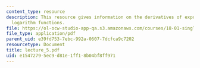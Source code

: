 ```yaml
---
content_type: resource
description: This resource gives information on the derivatives of exponential and
  logarithm functions.
file: https://ol-ocw-studio-app-qa.s3.amazonaws.com/courses/18-01-single-variable-calculus-fall-2005/e15472795ec9d81e1ff18b04bf8ff971_lecture_5.pdf
file_type: application/pdf
parent_uid: e39fd753-7ebc-992a-0607-7dcfca9c7202
resourcetype: Document
title: lecture_5.pdf
uid: e1547279-5ec9-d81e-1ff1-8b04bf8ff971
---
```

